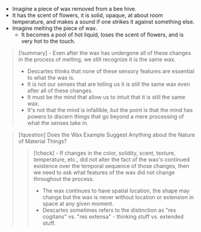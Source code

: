 - Imagine a piece of wax removed from a bee hive.
- It has the scent of flowers, it is solid, opaque, at about room temperature, and makes a sound if one strikes it against something else.
- Imagine melting the piece of wax.
	- It becomes a pool of hot liquid, loses the scent of flowers, and is very hot to the touch.
> [!summary] - Even after the wax has undergone all of these changes in the process of melting, we still recognize it is the same wax.
> - Descartes thinks that none of these sensory features are essential to what the wax is.
> - It is not our senses that are telling us it is still the same wax even after all of these changes.
> - It must be the mind that allow us to intuit that it is still the same wax.
> - It's not that the mind is infallible, but the point is that the mind has powers to discern things that go beyond a mere processing of what the senses take in.

> [!question] Does the Wax Example Suggest Anything about the Nature of Material Things?
> > [!check] - If changes in the color, solidity, scent, texture, temperature, etc., did not alter the fact of the wax's continued existence over the temporal sequence of those changes, then we need to ask what features of the wax did not change throughout the process.
> > - The wax continues to have spatial location, the shape may change but the wax is never without location or extension in space at any given moment.
> > - Descartes sometimes refers to the distinction as "res cogitans" vs. "res extensa" - thinking stuff vs. extended stuff.
